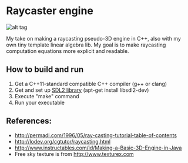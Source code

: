 # Raycaster engine

![alt tag](https://raw.githubusercontent.com/balintkiss501/raycaster-engine/master/demo.gif)

My take on making a raycasting pseudo-3D engine in C++, also with my own tiny template linear algebra lib. My goal is to make raycasting computation equations more explicit and readable.

## How to build and run

1. Get a C++11-standard compatible C++ compiler (g++ or clang)
2. Get and set up [SDL2 library](https://www.libsdl.org/download-2.0.php) (apt-get install libsdl2-dev)
3. Execute "make" command
4. Run your executable

## References:

* http://permadi.com/1996/05/ray-casting-tutorial-table-of-contents
* http://lodev.org/cgtutor/raycasting.html
* http://www.instructables.com/id/Making-a-Basic-3D-Engine-in-Java
* Free sky texture is from http://www.texturex.com
